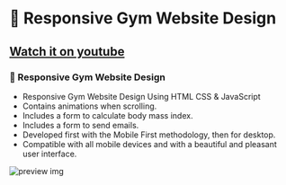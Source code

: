 #  💪 Responsive Gym Website Design
## [Watch it on youtube](https://youtu.be/ddaY0rHqMxM)
### 💪 Responsive Gym Website Design

- Responsive Gym Website Design Using HTML CSS & JavaScript
- Contains animations when scrolling.
- Includes a form to calculate body mass index.
- Includes a form to send emails.
- Developed first with the Mobile First methodology, then for desktop.
- Compatible with all mobile devices and with a beautiful and pleasant user interface.

![preview img](/preview.png)
